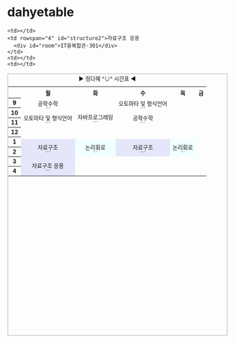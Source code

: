 # dahyetable
<!DOCTYPE html>
<html>
<head>
<meta charset="UTF-8">
<title>시간표</title>
<style>
  table{
      border: 2px solid #d2d2d2;
      border-collapse: collapse;
      font-size: 0.9em;
      margin: auto;
      text-align: center;
  }

  th, td{
      border: 1px solid #d2d2d2;
      border-collapse: collapse;
  }

  th{
      height: 5px;
  }

  td {
      width: 150px;
      height: 30px;
  }
  #title{
      font-size: 2rem;
      text-align: center; /*텍스트를 중간으로*/
      border-bottom: 1px solid gray;
      margin:0;
  }

  #sub{
      color: white;
      text-align: center;
  }
  #time{
      color: black;
  }

  #EngineeringMathematics{
      background-color:#FFE4E1;
  }

  #JAVA{
      background-color:#F0FFF0;
  }

  #logic{
      background-color:#97a8d6;
  }

  #auto{
      background-color:#FFFFE0;
  }
  #structure{
      background-color: #E6E6FA;
  }
  #structure2{
      background-color: #E6E6FA;
  }
  #room{
      font-size: 0.1rem;
  }
</style>
</head>
<body>
<table width=400 height="600" style="color: #121212">
<caption>▶   정다혜 ^∪^ 시간표  ◀</caption>
  <tr width=19%>
    <th></th>
    <th>월</th>
    <th>화</th>
    <th>수</th>
    <th>목</th>
    <th>금</th>
  </tr>
  <tr>
    <th rowspan="2" id="time">9</th>
    <td rowspan="3" id="EngineeringMathematics">공학수학
        <div id="room">IT융복합관-351</div>
    </td>
    <td rowspan="8" id="JAVA">자바프로그래밍
        <div id="room">IT융복합관-224</div>
    </td>
    <td rowspan="3" id="auto">오토마타 및 형식언어
      <div id="room">IT융복합관-B102</div>
    </td>
    <td></td>
    <td></td>
  </tr>
  <tr>
    <td></td>
    <td></td>
  </tr>
  <tr>
    <th rowspan="2">10</th>
    <td></td>
    <td></td>
  </tr>
  <tr>
    <td rowspan="3" id="auto">오토마타 및 형식언어
      <div id="room">IT융복합관-B102</div>
    </td>
    <td rowspan="3" id="EngineeringMathematics">공학수학
        <div id="room">IT융복합관-351</div>
    </td>
    <td></td>
    <td></td>
  </tr>
  <tr>
    <th rowspan="2">11</th>
    <td></td>
    <td></td>
  </tr>
  <tr>
    <td></td>
    <td></td>

  </tr>
  <tr>
    <th rowspan="2">12</th>
    <td></td>
    <td></td>
    <td></td>
    <td></td>
  </tr>
  <tr>
    <td></td>
    <td></td>
    <td></td>
    <td></td>

  </tr>
  <tr>
    <th rowspan="2">1</th>
    <td></td>
    <td></td>
    <td></td>
    <td></td>
    <td></td>
  </tr>
  <tr>
    <td rowspan="3" id="structure">자료구조
     <div id="room">IT융복합관-345</div>
  </td>
    <td rowspan="3" style="background-color: #F0FFFF">논리회로
     <div id="room">IT4호관-104</div>
    </td>
    <td rowspan="3" id="structure">자료구조
     <div id="room">IT융복합관-345</div>
  </td>
  <td rowspan="3" style="background-color: #F0FFFF">논리회로
   <div id="room">IT4호관-104</div>
  </td>
    <td></td>
  </tr>

  <tr>
    <th rowspan="2">2</th>
    <td></td>
  </tr>
  <tr>
    <td></td>

  </tr>

  <tr>
    <th rowspan="2">3</th>
    <td rowspan="4" id="structure2">자료구조 응용
      <div id="room">IT융복합관-301</div>
    </td>

    <td></td>
    <td rowspan="4" id="structure2">자료구조 응용
      <div id="room">IT융복합관-301</div>
    </td>
    <td></td>
    <td></td>
  </tr>
  <tr>
    <td></td>
    <td></td>
    <td></td>
  </tr>
  <tr>
    <th rowspan="2">4</th>
    <td></td>
    <td></td>
    <td></td>
  </tr>
  <tr>
    <td></td>
    <td></td>
    <td></td>
  </tr>


</table>

</body>
</html>
